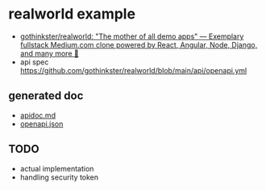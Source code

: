 # realworld example

- [gothinkster/realworld: "The mother of all demo apps" — Exemplary fullstack Medium.com clone powered by React, Angular, Node, Django, and many more 🏅](https://github.com/gothinkster/realworld)
- api spec https://github.com/gothinkster/realworld/blob/main/api/openapi.yml

## generated doc

- [apidoc.md](./apidoc.md)
- [openapi.json](./openapi.json)

## TODO

- actual implementation
- handling security token
